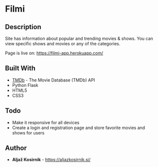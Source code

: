 # Filmi

## Description

Site has information about popular and trending movies & shows. You can view specific shows and movies or any of the categories.

Page is live on: https://filmi-app.herokuapp.com/

## Built With

* [TMDb](https://developers.themoviedb.org/3/getting-started/introduction) - The Movie Database (TMDb) API
* Python Flask
* HTML5
* CSS3

## Todo

* Make it responsive for all devices
* Create a login and registration page and store favorite movies and shows for users


## Author

* **Aljaž Kosirnik** - https://aljazkosirnik.si/

